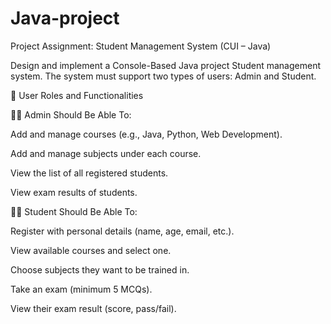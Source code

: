 # Java-project

Project Assignment: Student Management System (CUI – Java)

Design and implement a Console-Based Java project Student management system. The system must support two types of users: Admin and Student.

👤 User Roles and Functionalities

👩‍💼 Admin Should Be Able To:

Add and manage courses (e.g., Java, Python, Web Development).

Add and manage subjects under each course.

View the list of all registered students.

View exam results of students.

👨‍🎓 Student Should Be Able To:

Register with personal details (name, age, email, etc.).

View available courses and select one.

Choose subjects they want to be trained in.

Take an exam (minimum 5 MCQs).

View their exam result (score, pass/fail).

